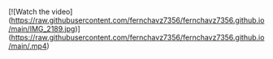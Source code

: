[![Watch the video]
(https://raw.githubusercontent.com/fernchavz7356/fernchavz7356.github.io/main/IMG_2189.jpg)]
(https://raw.githubusercontent.com/fernchavz7356/fernchavz7356.github.io/main/.mp4)

